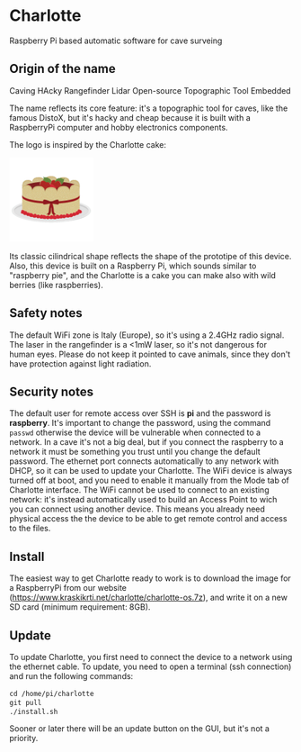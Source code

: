 # Charlotte
Raspberry Pi based automatic software for cave surveing

## Origin of the name
Caving
HAcky
Rangefinder
Lidar
Open-source
Topographic
Tool
Embedded

The name reflects its core feature: it's a topographic tool for caves, like the famous DistoX, but it's hacky and cheap because it is built with a RaspberryPi computer and hobby electronics components.

The logo is inspired by the Charlotte cake:

<img src="https://github.com/kraskikrti/charlotte/raw/master/charlotte.png" width="150px"/>

Its classic cilindrical shape reflects the shape of the prototipe of this device. Also, this device is built on a Raspberry Pi, which sounds similar to "raspberry pie", and the Charlotte is a cake you can make also with wild berries (like raspberries).

## Safety notes
The default WiFi zone is Italy (Europe), so it's using a 2.4GHz radio signal.
The laser in the rangefinder is a <1mW laser, so it's not dangerous for human eyes. Please do not keep it pointed to cave animals, since they don't have protection against light radiation.

## Security notes
The default user for remote access over SSH is **pi** and the password is **raspberry**. It's important to change the password, using the command
`passwd`
otherwise the device will be vulnerable when connected to a network. In a cave it's not a big deal, but if you connect the raspberry to a network it must be something you trust until you change the default password.
The ethernet port connects automatically to any network with DHCP, so it can be used to update your Charlotte.
The WiFi device is always turned off at boot, and you need to enable it manually from the Mode tab of Charlotte interface. The WiFi cannot be used to connect to an existing network: it's instead automatically used to build an Access Point to wich you can connect using another device. This means you already need physical access the the device to be able to get remote control and access to the files.

## Install
The easiest way to get Charlotte ready to work is to download the image for a RaspberryPi from our website (https://www.kraskikrti.net/charlotte/charlotte-os.7z), and write it on a new SD card (minimum requirement: 8GB).

## Update
To update Charlotte, you first need to connect the device to a network using the ethernet cable. To update, you need to open a terminal (ssh connection) and run the following commands:
```
cd /home/pi/charlotte
git pull
./install.sh
```
Sooner or later there will be an update button on the GUI, but it's not a priority.

